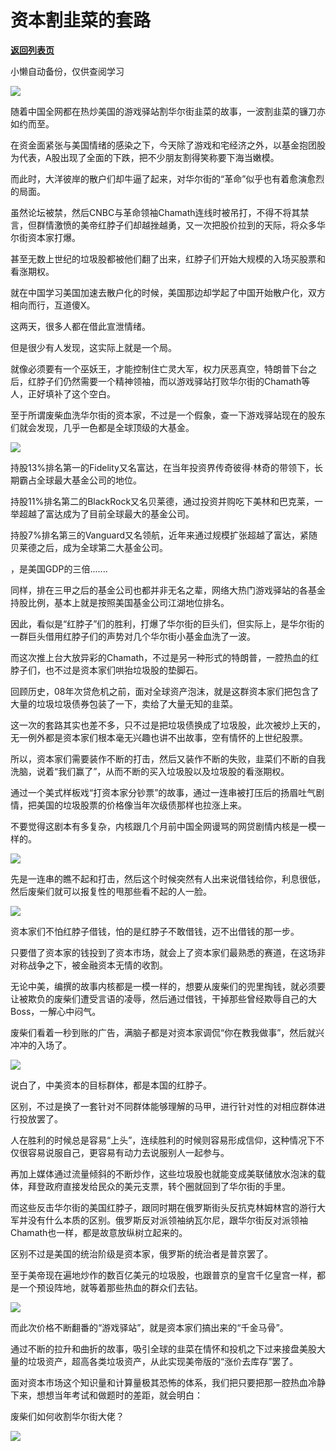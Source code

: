 # 资本割韭菜的套路

[**返回列表页**](/gzh/政事堂2019)

小懒自动备份，仅供查阅学习

![](https://mmbiz.qpic.cn/mmbiz_jpg/rxhS23yu8cP3BicPlCsTFRpmRV3WEACkgMW8gUfjqAmzyXTicplJj7deyQfI91qd6B16ic98enKkR67dZvahmvpfw/640?wx_fmt=jpeg)

  

随着中国全网都在热炒美国的游戏驿站割华尔街韭菜的故事，一波割韭菜的镰刀亦如约而至。

  

在资金面紧张与美国情绪的感染之下，今天除了游戏和宅经济之外，以基金抱团股为代表，A股出现了全面的下跌，把不少朋友割得笑称要下海当嫩模。

  

而此时，大洋彼岸的散户们却牛逼了起来，对华尔街的“革命”似乎也有着愈演愈烈的局面。

  

虽然论坛被禁，然后CNBC与革命领袖Chamath连线时被吊打，不得不将其禁言，但群情激愤的美帝红脖子们却越挫越勇，又一次把股价拉到的天际，将众多华尔街资本家打爆。

  

甚至无数上世纪的垃圾股都被他们翻了出来，红脖子们开始大规模的入场买股票和看涨期权。

  

就在中国学习美国加速去散户化的时候，美国那边却学起了中国开始散户化，双方相向而行，互道傻X。

  

这两天，很多人都在借此宣泄情绪。

  

但是很少有人发现，这实际上就是一个局。

  

就像必须要有一个巫妖王，才能控制住亡灵大军，权力厌恶真空，特朗普下台之后，红脖子们仍然需要一个精神领袖，而以游戏驿站打败华尔街的Chamath等人，正好填补了这个空白。  

  

至于所谓废柴血洗华尔街的资本家，不过是一个假象，查一下游戏驿站现在的股东们就会发现，几乎一色都是全球顶级的大基金。

  

![](https://mmbiz.qpic.cn/mmbiz_png/rxhS23yu8cP3BicPlCsTFRpmRV3WEACkgaQKFtOPiccO6C9icS0vrAvibu7UHic4cfuibMcFkkryJDPzwJo1bichGtAaw/640?wx_fmt=png)

  

持股13%排名第一的Fidelity又名富达，在当年投资界传奇彼得·林奇的带领下，长期霸占全球最大基金公司的地位。

  

持股11%排名第二的BlackRock又名贝莱德，通过投资并购吃下美林和巴克莱，一举超越了富达成为了目前全球最大的基金公司。

  

持股7%排名第三的Vanguard又名领航，近年来通过规模扩张超越了富达，紧随贝莱德之后，成为全球第二大基金公司。  

  

，是美国GDP的三倍.......  

  

同样，排在三甲之后的基金公司也都并非无名之辈，网络大热门游戏驿站的各基金持股比例，基本上就是按照美国基金公司江湖地位排名。

  

因此，看似是“红脖子”们的胜利，打爆了华尔街的巨头们，但实际上，是华尔街的一群巨头借用红脖子们的声势对几个华尔街小基金血洗了一波。  

  

而这次推上台大放异彩的Chamath，不过是另一种形式的特朗普，一腔热血的红脖子们，也不过是资本家们哄抬垃圾股的垫脚石。

  

回顾历史，08年次贷危机之前，面对全球资产泡沫，就是这群资本家们把包含了大量的垃圾垃圾债券包装了一下，卖给了大量无知的韭菜。

  

这一次的套路其实也差不多，只不过是把垃圾债换成了垃圾股，此次被炒上天的，无一例外都是资本家们根本毫无兴趣也讲不出故事，空有情怀的上世纪股票。

  

所以，资本家们需要装作不断的打击，然后又装作不断的失败，韭菜们不断的自我洗脑，说着“我们赢了”，从而不断的买入垃圾股以及垃圾股的看涨期权。

  

通过一个美式样板戏“打资本家分钞票”的故事，通过一连串被打压后的扬眉吐气剧情，把美国的垃圾股票的价格像当年次级债那样也拉涨上来。

  

不要觉得这剧本有多复杂，内核跟几个月前中国全网谩骂的网贷剧情内核是一模一样的。

  

![](https://mmbiz.qpic.cn/mmbiz_jpg/rxhS23yu8cP3BicPlCsTFRpmRV3WEACkgb1TOvfw4QmmJe8mIHgFvqVzbztUWGIeoqZFfvNID4dc758icHHn0W1g/640?wx_fmt=jpeg)

  

先是一连串的瞧不起和打击，然后这个时候突然有人出来说借钱给你，利息很低，然后废柴们就可以报复性的甩那些看不起的人一脸。

  

![](https://mmbiz.qpic.cn/mmbiz_png/rxhS23yu8cP3BicPlCsTFRpmRV3WEACkgllj1ib8paJmNoQiaSFHmf2lT5dptLgENSU2KmsjaalwnLC9icpQGoa4Rg/640?wx_fmt=png)

  

资本家们不怕红脖子借钱，怕的是红脖子不敢借钱，迈不出借钱的那一步。

  

只要借了资本家的钱投到了资本市场，就会上了资本家们最熟悉的赛道，在这场非对称战争之下，被金融资本无情的收割。  

  

无论中美，编撰的故事内核都是一模一样的，想要从废柴们的兜里掏钱，就必须要让被欺负的废柴们遭受言语的凌辱，然后通过借钱，干掉那些曾经欺辱自己的大Boss，一解心中闷气。

  

废柴们看着一秒到账的广告，满脑子都是对资本家调侃“你在教我做事”，然后就兴冲冲的入场了。  

  

![](https://mmbiz.qpic.cn/mmbiz_jpg/rxhS23yu8cP3BicPlCsTFRpmRV3WEACkg1Ta2IDmjMr6u3fvDV6IqcFaL09ytLUS50sccLr106xBqsxIL3pAwMA/640?wx_fmt=jpeg)

  

说白了，中美资本的目标群体，都是本国的红脖子。  

  

区别，不过是换了一套针对不同群体能够理解的马甲，进行针对性的对相应群体进行投放罢了。

  

人在胜利的时候总是容易“上头”，连续胜利的时候则容易形成信仰，这种情况下不仅很容易说服自己，更容易有动力去说服别人一起参与。

  

再加上媒体通过流量倾斜的不断炒作，这些垃圾股也就能变成美联储放水泡沫的载体，拜登政府直接发给民众的美元支票，转个圈就回到了华尔街的手里。

  

而这些反击华尔街的美国红脖子，跟同时期在俄罗斯街头反抗克林姆林宫的游行大军并没有什么本质的区别。俄罗斯反对派领袖纳瓦尔尼，跟华尔街反对派领袖Chamath也一样，都是故意放纵树立起来的。

  

区别不过是美国的统治阶级是资本家，俄罗斯的统治者是普京罢了。  

  

至于美帝现在遍地炒作的数百亿美元的垃圾股，也跟普京的皇宫千亿皇宫一样，都是一个预设阵地，就等着那些热血的群众们去钻。

  

![](https://mmbiz.qpic.cn/mmbiz_jpg/rxhS23yu8cP3BicPlCsTFRpmRV3WEACkgcYEqr7DMkafbsqdGkNAoiaJOT7d03StCJJXib3948buTEKWesWficz1bw/640?wx_fmt=jpeg)

  

而此次价格不断翻番的“游戏驿站”，就是资本家们搞出来的“千金马骨”。

  

通过不断的拉升和曲折的故事，吸引全球的韭菜在情怀和投机之下过来接盘美股大量的垃圾资产，超高各类垃圾资产，从此实现美帝版的“涨价去库存”罢了。

  

面对资本市场这个知识量和计算量极其恐怖的体系，我们把只要把那一腔热血冷静下来，想想当年考试和做题时的差距，就会明白：

  

废柴们如何收割华尔街大佬？

  

![](https://mmbiz.qpic.cn/mmbiz_jpg/rxhS23yu8cPp0iaKAfe0ZsWfgGcY72o9Nror8TicrtnlDsqzY7y4Kum4fM3X0FMEGlbvm9HvZUiaETSnLt4DHNLbQ/640?wx_fmt=jpeg)

